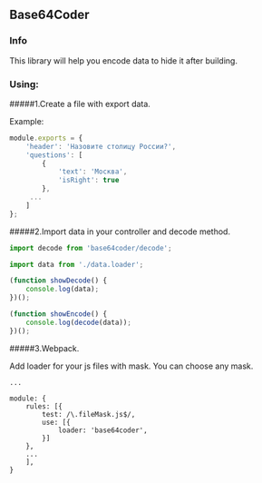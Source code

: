 ## Base64Coder

### Info
This library will help you encode data to hide it after building.

### Using:
#####1.Create a file with export data.

Example:
```javascript
module.exports = {
    'header': 'Назовите столицу России?',
    'questions': [
        {
            'text': 'Москва',
            'isRight': true
        },
     ...
    ]
};
```

#####2.Import data in your controller and decode method.
```javascript
import decode from 'base64coder/decode';

import data from './data.loader';

(function showDecode() {
    console.log(data);
})();

(function showEncode() {
    console.log(decode(data));
})();
```

#####3.Webpack.

Add loader for your js files with mask. You can choose any mask.

```none
...

module: {
    rules: [{
        test: /\.fileMask.js$/,
        use: [{
            loader: 'base64coder',
        }]
    },
    ...
    ],
}
```
